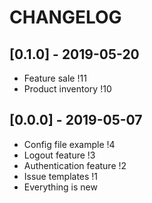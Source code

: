 # CHANGELOG

## [0.1.0] - 2019-05-20

* Feature sale !11
* Product inventory !10

## [0.0.0] - 2019-05-07

* Config file example !4
* Logout feature !3
* Authentication feature !2
* Issue templates !1
* Everything is new
